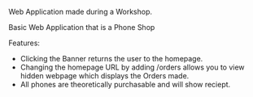 Web Application made during a Workshop.

Basic Web Application that is a Phone Shop

Features:
- Clicking the Banner returns the user to the homepage.
- Changing the homepage URL by adding /orders allows you to view hidden webpage which displays the Orders made.
- All phones are theoretically purchasable and will show reciept.
